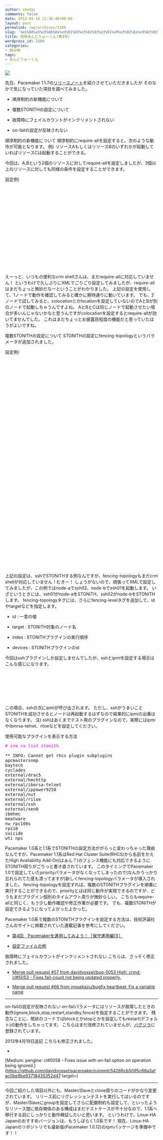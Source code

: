 ```yaml
---
author: ikedaj
comments: false
date: 2012-04-18 12:36:46+00:00
layout: post
permalink: /wp/archives/3109
slug: '%e5%88%a5%e5%86%8a%e3%81%82%e3%82%93%e3%81%a9%e3%82%8a%e3%82%85%e3%83%bc%e3%81%8f%e3%82%93%e7%ac%ac4%e5%8f%b7'
title: 別冊あんどりゅーくん(第4号)
wordpress_id: 3109
categories:
- 読み物
tags:
- あんどりゅーくん
---
```


[![](/assets/images/wp-content/de42f2642d5f2ad6230cda441238ecc6-150x150.png)](/wp/archives/1097/%e3%81%82%e3%82%93%e3%81%a9%e3%82%8a%e3%82%85%e3%83%bc%e5%90%9b)

先日、Pacemaker 1.1.7の[リリースノート](/wp/archives/2994)を紹介させていただきましたが
そのなかで気になっていた項目を調べてみました。
  





  * 順序制約の新機能について



  * 複数STONITHの設定について



  * 故障時にフェイルカウントがインクリメントされない



  * on-failの設定が反映されない



  

順序制約の新機能について
順序制約にrequire-allを設定すると、次のような動作が可能となります。
例) リソースAもしくはリソースBのいずれかが起動していればリソースCは起動することができる。

今回は、A,Bという2個のリソースに対してrequire-allを設定しましたが、3個以上のリソースに対しても同様の条件を設定することができます。
  

設定例)
<pre>
<resources>
 <primitive class="ocf" id="A" provider="pacemaker" type="Dummy"/>
 <primitive class="ocf" id="B" provider="pacemaker" type="Dummy">
 <primitive class="ocf" id="C" provider="pacemaker" type="Dummy"/>
</resources>

<constraints>
 <rsc_order id="order01">
   <resource_set id="require-all-set-1" sequential="false" require-all="false">
     <resource_ref id="A"/>
     <resource_ref id="B"/>
   </resource_set>
   <resource_set id="require-all-set-2">
     <resource_ref id="C"/>
   </resource_set>
  </rsc_order>
</constraints>
</pre>


えーっと、いつもの便利なcrm shellさんは、まだrequire-allに対応していません！
というわけで久しぶりにXMLでごりごり設定してみましたが、require-allはまだちょっと微妙だなーということがわかりました。
上記の設定を使用して、1ノードで動作を確認してみると確かに期待通りに動いています。
でも、2ノードで試してみると、colocationとかlocationを設定していないのでAとBが別のノードで起動しちゃうんですよね。
AとBとCは同じノードで起動させたい場合が多いんじゃないかなと思うんですがcolocationを設定するとrequire-allが効いてませんでした。
これはまだちょっとお披露目程度の機能だと思っていたほうがよいですね。

複数STONITHの設定について
STONITHの設定にfencing-topologyというパラメータが追加されました。
  

設定例）
<pre>
<resources>
 <primitive class="stonith" id="ssh01" type="external/ssh">
  <instance_attributes id="attr01">
   <nvpair id="hostlist01" name="hostlist" value="node-a"/>
  </instance_attributes>
  <operations>
   <op id="ssh01-start-0s" interval="0s" name="start" timeout="60s"/>
   <op id="ssh01-monitor-3600s" interval="3600s" name="monitor" timeout="60s"/>
   <op id="ssh01-stop-0s" interval="0s" name="stop" timeout="60s"/>
  </operations>
 </primitive>

 <primitive class="stonith" id="ssh02" type="external/ssh">
  <instance_attributes id="attr02">
   <nvpair id="hostlist02" name="hostlist" value="node-b"/>
  </instance_attributes>
  <operations>
   <op id="ssh02-start-0s" interval="0s" name="start" timeout="60s"/>
   <op id="ssh02-monitor-3600s" interval="3600s" name="monitor" timeout="60s"/>
   <op id="ssh02-stop-0s" interval="0s" name="stop" timeout="60s"/>
  </operations>
 </primitive>

</resources>

<constraints>
 <rsc_location id="loc01" rsc="ssh01">
  <rule id="loc01-rule" score="-INFINITY">
   <expression attribute="#uname" id="loc01-expression" operation="eq" value="node-a"/>
  </rule>
 </rsc_location>

 <rsc_location id="loc02" rsc="ssh02">
  <rule id="loc02-rule" score="-INFINITY">
   <expression attribute="#uname" id="loc02-expression" operation="eq" value="node-b"/>
  </rule>
 </rsc_location>
</constraints>

<fencing-topology>
 <fencing-level id="stonith01-1" target="node-a" index="1" devices="ssh01"/>
 <fencing-level id="stonith02-1" target="node-b" index="1" devices="ssh02"/>
</fencing-topology>
</pre>


上記の設定は、sshでSTONITHする例なんですが、fencing-topologyもまだcrm shellが対応していません！むきー！
しょうがないので、頑張ってXMLで設定してみましたが、この例ではnode-aでssh02、node-bでssh01を起動します。
いざというときには、ssh01がnode-aをSTONITH、ssh02がnode-bをSTONITHします。
fencing-topologyタグには、さらにfencing-levelタグを追加して、idやtargetなどを指定します。




  * id : 一意の値



  * target : STONITH対象のノード名



  * index : STONITHプラグインの実行順序



  * devices : STONITHプラグインのid



  

今回はsshプラグインしか設定しませんでしたが、sshとipmiを設定する場合はこんな感じになります。
<pre>
<fencing-topology>
 <fencing-level id="stonith01-1" target="node-a" index="1" devices="ssh01"/>
 <fencing-level id="stonith01-2" target="node-a" index="2" devices="ipmi01"/>
 <fencing-level id="stonith02-1" target="node-b" index="1" devices="ssh02"/>
 <fencing-level id="stonith02-2" target="node-b" index="2" devices="ipmi02"/>
</fencing-topology>
</pre>


この場合、sshの次にipmiが呼び出されます。
ただし、sshがうまいことSTONITHを成功させるとノードは再起動するはずなので結果的にipmiの出番はなくなります。
注) sshはあくまでテスト用のプラグインなので、実際にはipmiやibmrsa-telnet、riloeなどを設定してください。
  

使用可能なプラグインを表示する方法
<pre>
<span style="color: #ff00ff;"># crm ra list stonith</span>

** INFO: Cannot get rhcs plugin subplugins                     apcmaster
apcmastersnmp                                                  apcsmart
baytech                                                        bladehpi
cyclades                                                       drac3
external/drac5                                                 external/dracmc-telnet
external/hmchttp                                               external/ibmrsa
external/ibmrsa-telnet                                         external/ipmi
external/ippower9258                                           external/kdumpcheck
external/nut                                                   external/rackpdu
external/riloe                                                 external/sbd
external/ssh                                                   external/vmware
external/xen0                                                  external/xen0-ha
ibmhmc                                                         ipmilan
meatware                                                       null
nw_rpc100s                                                     rcd_serial
rps10                                                          ssh
suicide                                                        wti_mpc
wti_nps
</pre>


Pacemaker 1.0系と1.1系でSTONITHの設定方法ががらっと変わっちゃった理由なんですが、Pacemaker 1.1系はRed Hat Cluster Suite(RHCS)から名前をかえたHigh Availability Add-On(はぁん？)のフェンス機能にも対応できるようにSTONITH周りがごりっと書き直されています。
このタイミングでPacemaker 1.0で設定していたpriorityパラメータがなくなってしまったので(なんかうっかり忘れられてた感も漂ってますが)新しくfencing-topologyパラメータが導入されました。
fencing-topologyを設定すれば、複数のSTONITHプラグインを順番に実行することができるので、priorityとほぼ同じ動作が実現できるのですが、どうもまだプラグイン個別のタイムアウト周りが微妙らしい。
こちらもrequire-allと同じく、もう少し動作確認や修正作業が必要です。
でも、複数STONITHが設定できるようになってよかったよかった。
  

Pacemaker 1.0系で複数のSTONITHプラグインを設定する方法は、技術評論社さんのサイトに掲載されていた連載記事を参考にしてください。




  * [第4回　Pacemakerを運用してみよう！［保守運用編(1)］](http://gihyo.jp/admin/serial/01/pacemaker/0004)



  * [設定ファイルの例](https://gihyo.jp/assets//files/admin/serial/01/pacemaker/0004/apache+stonith.crm)




故障時にフェイルカウントがインクリメントされない
こちらは、さっそく修正されました。





  * [Merge pull request #57 from davidvossel/bug-5053 High: crmd: cl#5053 - Fixes fail-count not being updated properly.](https://github.com/ClusterLabs/pacemaker/commit/4f030a650d5a852e92310c1d3f6736418913f4f0)



  * [Merge pull request #66 from inouekazu/bugfix heartbeat: Fix a variable name](https://github.com/ClusterLabs/pacemaker/commit/fb0e227f34f5d4b59dd8effb09d32d6a40775959)



  



* * *


on-failの設定が反映されない
on-failパラメータにはリソースが故障したときの動作(ignore,block,stop,restart,standby,fence)を指定することができます。
残念なことに、現状のコードではblockとかstopとかを設定してもrestart(デフォルト)の動作をしちゃってます。
こちらはまだ改修されていませんが、[バグジラ](http://bugs.clusterlabs.org/show_bug.cgi?id=5058)に登録されています。

2012年4月19日追記
こちらも修正されました。




  * 
[Medium: pengine: cl#5058 - Fixes issue with on-fail option on operation being ignored.](https://github.com/davidvossel/pacemaker/commit/54266cb5095c68a3afac0be9be93718435352d47 target=)




  



* * *


  

今回ご紹介した項目以外にも、Master/Slaveとclone周りのコードがかなり変更されています。
リリース前にリグレッションテストを実行してはいるのですが、Master/Slaveにgroupを設定してさらに配置制約も設定して、といったようなリソース間に依存関係のある構成はまだテストケースが不十分なので、1.1系へ移行する前にしっかりと動作検証したいと思います。
というわけで、Linux-HA Japanのおすすめバージョンは、もうしばらく1.0系です！
現在、Linux-HA Japanのリポジトリでも最新版(Pacemaker 1.0.12)のrpmパッケージを準備中です！！
  

